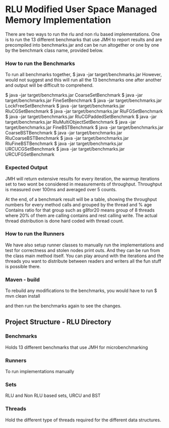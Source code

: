 # RLU Modified User Space Managed Memory Implementation

There are two ways to run the rlu and non rlu based implementations. One is to run the 13 different benchmarks that use JMH to report results and are precompiled into benchmarks.jar and can be run altogether or one by one by the benchmark class name, provided below.

### How to run the Benchmarks

To run all benchmarks together, $ java -jar target/benchmarks.jar
However, would not suggest and this will run all the 13 benchmarks one after another and output will be difficult to comprehend.

$ java -jar target/benchmarks.jar CoarseSetBenchmark
$ java -jar target/benchmarks.jar FineSetBenchmark
$ java -jar target/benchmarks.jar LockFreeSetBenchmark
$ java -jar target/benchmarks.jar RluCGSetBenchmark
$ java -jar target/benchmarks.jar RluFGSetBenchmark
$ java -jar target/benchmarks.jar RluCGPaddedSetBenchmark
$ java -jar target/benchmarks.jar RluMultiObjectSetBenchmark
$ java -jar target/benchmarks.jar FineBSTBenchmark
$ java -jar target/benchmarks.jar CoarseBSTBenchmark
$ java -jar target/benchmarks.jar RluCoarseBSTBenchmark
$ java -jar target/benchmarks.jar RluFineBSTBenchmark
$ java -jar target/benchmarks.jar URCUCGSetBenchmark
$ java -jar target/benchmarks.jar URCUFGSetBenchmark

### Expected Output

JMH will return extensive results for every iteration, the warmup iterations set to two wont be considered in measurements of throughput. Throughput is measured over 100ms and averaged over 5 counts.

At the end, of a benchmark result will be a table, showing the throughput numbers for every method calls and grouped by the thread and % age Contains ratio for that group such as
g8for20 means group of 8 threads where 20% of them are calling contains and rest calling write. The actual thread distribution is done hard coded with thread count.

### How to run the Runners

We have also setup runner classes to manually run the implementations and test for correctness and stolen nodes print outs. And they can be run from the class main method itself.
You can play around with the iterations and the threads you want to distribute between readers and writers all the fun stuff is possible there.

### Maven - build

To rebuild any modifications to the benchmarks, you would have to run
$ mvn clean install

and then run the benchmarks again to see the changes.

## Project Structure - RLU Directory

### Benchmarks

Holds 13 different benchmarks that use JMH for microbenchmarking

### Runners

To run implementations manually

### Sets

RLU and Non RLU based sets, URCU and BST

### Threads

Hold the different type of threads required for the different data structures.
